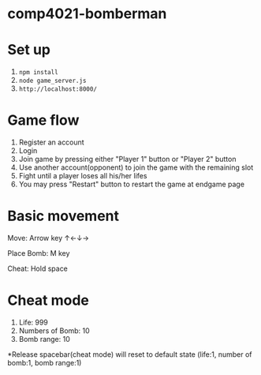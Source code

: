# comp4021-bomberman

# Set up
1. ```npm install```
2. ```node game_server.js```
3. ```http://localhost:8000/```



# Game flow
1. Register an account
2. Login
3. Join game by pressing either "Player 1" button or "Player 2" button
4. Use another account(opponent) to join the game with the remaining slot
5. Fight until a player loses all his/her lifes
6. You may press "Restart" button to restart the game at endgame page

# Basic movement
Move: Arrow key ↑←↓→

Place Bomb: M key

Cheat: Hold space

# Cheat mode
1. Life: 999
2. Numbers of Bomb: 10
3. Bomb range: 10

*Release spacebar(cheat mode) will reset to default state (life:1, number of bomb:1, bomb range:1)